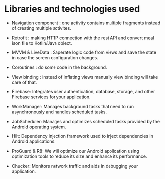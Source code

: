 
# Libraries and technologies used

- Navigation component : one activity contains multiple fragments instead of creating multiple activites.
  
- Retrofit : making HTTP connection with the rest API and convert meal json file to Kotlin/Java object.

- MVVM & LiveData : Saperate logic code from views and save the state in case the screen configuration changes.

- Coroutines : do some code in the background.

- View binding : instead of inflating views manually view binding will take care of that.

- Firebase: Integrates user authentication, database, storage, and other Firebase services for your application.

- WorkManager: Manages background tasks that need to run asynchronously and handles scheduled tasks.

- JobScheduler: Manages and optimizes scheduled tasks provided by the Android operating system.

- Hilt: Dependency injection framework used to inject dependencies in Android applications.

- ProGuard & R8: We will optimize our Android application using optimization tools to reduce its size and enhance its performance.
  
- Chucker: Monitors network traffic and aids in debugging your application.

